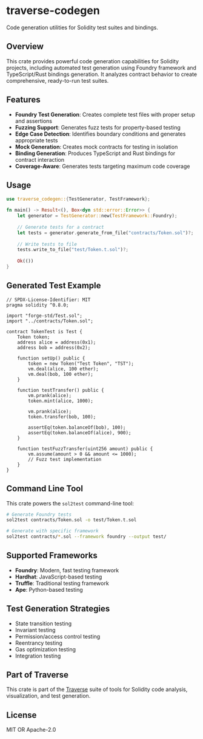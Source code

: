# traverse-codegen

Code generation utilities for Solidity test suites and bindings.

## Overview

This crate provides powerful code generation capabilities for Solidity projects, including automated test generation using Foundry framework and TypeScript/Rust bindings generation. It analyzes contract behavior to create comprehensive, ready-to-run test suites.

## Features

- **Foundry Test Generation**: Creates complete test files with proper setup and assertions
- **Fuzzing Support**: Generates fuzz tests for property-based testing
- **Edge Case Detection**: Identifies boundary conditions and generates appropriate tests
- **Mock Generation**: Creates mock contracts for testing in isolation
- **Binding Generation**: Produces TypeScript and Rust bindings for contract interaction
- **Coverage-Aware**: Generates tests targeting maximum code coverage

## Usage

```rust
use traverse_codegen::{TestGenerator, TestFramework};

fn main() -> Result<(), Box<dyn std::error::Error>> {
    let generator = TestGenerator::new(TestFramework::Foundry);
    
    // Generate tests for a contract
    let tests = generator.generate_from_file("contracts/Token.sol")?;
    
    // Write tests to file
    tests.write_to_file("test/Token.t.sol")?;
    
    Ok(())
}
```

## Generated Test Example

```solidity
// SPDX-License-Identifier: MIT
pragma solidity ^0.8.0;

import "forge-std/Test.sol";
import "../contracts/Token.sol";

contract TokenTest is Test {
    Token token;
    address alice = address(0x1);
    address bob = address(0x2);
    
    function setUp() public {
        token = new Token("Test Token", "TST");
        vm.deal(alice, 100 ether);
        vm.deal(bob, 100 ether);
    }
    
    function testTransfer() public {
        vm.prank(alice);
        token.mint(alice, 1000);
        
        vm.prank(alice);
        token.transfer(bob, 100);
        
        assertEq(token.balanceOf(bob), 100);
        assertEq(token.balanceOf(alice), 900);
    }
    
    function testFuzzTransfer(uint256 amount) public {
        vm.assume(amount > 0 && amount <= 1000);
        // Fuzz test implementation
    }
}
```

## Command Line Tool

This crate powers the `sol2test` command-line tool:

```bash
# Generate Foundry tests
sol2test contracts/Token.sol -o test/Token.t.sol

# Generate with specific framework
sol2test contracts/*.sol --framework foundry --output test/
```

## Supported Frameworks

- **Foundry**: Modern, fast testing framework
- **Hardhat**: JavaScript-based testing
- **Truffle**: Traditional testing framework
- **Ape**: Python-based testing

## Test Generation Strategies

- State transition testing
- Invariant testing
- Permission/access control testing
- Reentrancy testing
- Gas optimization testing
- Integration testing

## Part of Traverse

This crate is part of the [Traverse](https://github.com/calltrace/traverse) suite of tools for Solidity code analysis, visualization, and test generation.

## License

MIT OR Apache-2.0